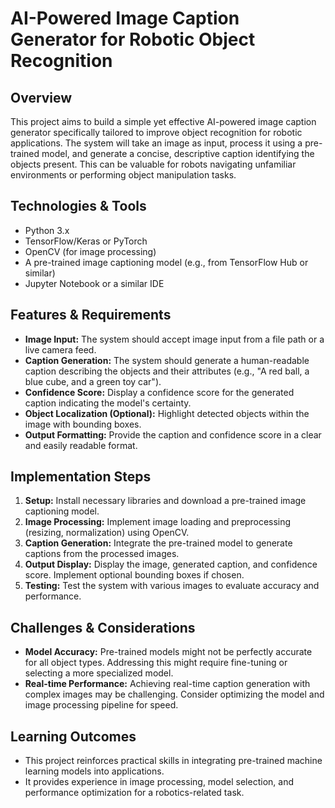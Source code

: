 # AI-Powered Image Caption Generator for Robotic Object Recognition

## Overview
This project aims to build a simple yet effective AI-powered image caption generator specifically tailored to improve object recognition for robotic applications.  The system will take an image as input, process it using a pre-trained model, and generate a concise, descriptive caption identifying the objects present. This can be valuable for robots navigating unfamiliar environments or performing object manipulation tasks.

## Technologies & Tools
- Python 3.x
- TensorFlow/Keras or PyTorch
- OpenCV (for image processing)
- A pre-trained image captioning model (e.g., from TensorFlow Hub or similar)
- Jupyter Notebook or a similar IDE


## Features & Requirements
- **Image Input:** The system should accept image input from a file path or a live camera feed.
- **Caption Generation:**  The system should generate a human-readable caption describing the objects and their attributes (e.g., "A red ball, a blue cube, and a green toy car").
- **Confidence Score:**  Display a confidence score for the generated caption indicating the model's certainty.
- **Object Localization (Optional):**  Highlight detected objects within the image with bounding boxes.
- **Output Formatting:** Provide the caption and confidence score in a clear and easily readable format.


## Implementation Steps
1. **Setup:** Install necessary libraries and download a pre-trained image captioning model.
2. **Image Processing:** Implement image loading and preprocessing (resizing, normalization) using OpenCV.
3. **Caption Generation:** Integrate the pre-trained model to generate captions from the processed images.
4. **Output Display:** Display the image, generated caption, and confidence score.  Implement optional bounding boxes if chosen.
5. **Testing:** Test the system with various images to evaluate accuracy and performance.

## Challenges & Considerations
- **Model Accuracy:** Pre-trained models might not be perfectly accurate for all object types.  Addressing this might require fine-tuning or selecting a more specialized model.
- **Real-time Performance:**  Achieving real-time caption generation with complex images may be challenging. Consider optimizing the model and image processing pipeline for speed.

## Learning Outcomes
- This project reinforces practical skills in integrating pre-trained machine learning models into applications.
- It provides experience in image processing, model selection, and performance optimization for a robotics-related task.

